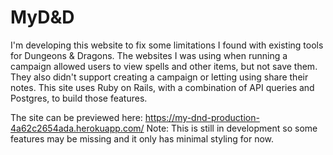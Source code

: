 # MyD&D

I'm developing this website to fix some limitations I found with existing tools for Dungeons & Dragons. The websites I was using when running a campaign allowed users to view spells and other items, but not save them. They also didn't support creating a campaign or letting using share their notes. This site uses Ruby on Rails, with a combination of API queries and Postgres, to build those features.

The site can be previewed here: https://my-dnd-production-4a62c2654ada.herokuapp.com/
Note: This is still in development so some features may be missing and it only has minimal styling for now.